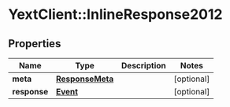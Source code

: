 # YextClient::InlineResponse2012

## Properties
Name | Type | Description | Notes
------------ | ------------- | ------------- | -------------
**meta** | [**ResponseMeta**](ResponseMeta.md) |  | [optional] 
**response** | [**Event**](Event.md) |  | [optional] 


